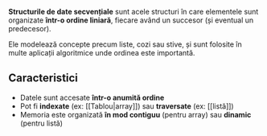 **Structurile de date secvențiale** sunt acele structuri în care elementele sunt organizate **într-o ordine liniară**, fiecare având un succesor (și eventual un predecesor).

Ele modelează concepte precum liste, cozi sau stive, și sunt folosite în multe aplicații algoritmice unde ordinea este importantă.

## Caracteristici

- Datele sunt accesate **într-o anumită ordine**
- Pot fi **indexate** (ex: [[Tablou|array]]) sau **traversate** (ex: [[listă]])
- Memoria este organizată **în mod contiguu** (pentru array) sau **dinamic** (pentru listă)